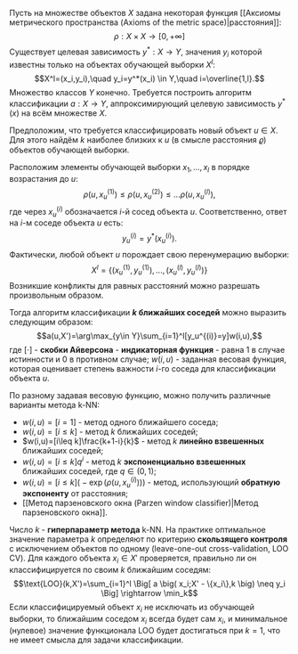 Пусть на множестве объектов $X$ задана некоторая функция [[Аксиомы метрического пространства (Axioms of the metric space)|расстояния]]:$$\rho: X \times X \rightarrow [0, +\infty]$$Существует целевая зависимость $y^*: X \rightarrow Y$, значения $y_i$ которой известны только на объектах обучающей выборки $X^l$:$$X^l=(x_i,y_i),\quad y_i=y^*(x_i) \in Y,\quad i=\overline{1,l}.$$Множество классов $Y$ конечно. Требуется построить алгоритм классификации $a: X \rightarrow Y$, аппроксимирующий целевую зависимость $y^*(x)$ на всём множестве $X$.

Предположим, что требуется классифицировать новый объект $u \in X$. Для этого найдём $k$ наиболее близких к $u$ (в смысле расстояния $\varrho$) объектов обучающей выборки.

Расположим элементы обучающей выборки $x_1,...,x_l$ в порядке возрастания до $u$:$$\rho(u,x_u^{(1)}) \leq \rho(u,x_u^{(2)}) \leq ... \rho(u,x_u^{(l)}),$$где через $x_u^{(i)}$ обозначается $i$-й сосед объекта $u$. Соответственно, ответ на $i$-м соседе объекта $u$ есть:$$y_u^{(i)} = y^*(x_u^{(i)}).$$Фактически, любой объект $u$ порождает свою перенумерацию выборки:$$X^l=\{ (x_u^{(1)},y_u^{(1)}),...,(x_u^{(l)},y_u^{(l)}) \}$$Возникшие конфликты для равных расстояний можно разрешать произвольным образом.

Тогда алгоритм классификации **$k$ ближайших соседей** можно выразить следующим образом:$$a(u,X')=\arg\max_{y\in Y}\sum_{i=1}^l[y_u^{(i)}=y]w(i,u),$$где $[\cdot]$ - **скобки Айверсона** - **индикаторная функция** - равна $1$ в случае истинности и $0$ в противном случае; $w(i,u)$ - заданная весовая функция, которая оценивает степень важности $i$-го соседа для классификации объекта $u$.

По разному задавая весовую функцию, можно получить различные варианты метода k-NN:
- $w(i,u)=[i=1]$ - метод одного ближайшего соседа;
- $w(i,u)=[i\leq k]$ - метод $k$ ближайших соседей;
- $w(i,u)=[i\leq k]\frac{k+1-i}{k}$ - метод $k$ **линейно взвешенных** ближайших соседей;
- $w(i,u)=[i\leq k]q^i$ - метод $k$ **экспоненциально взвешенных** ближайших соседей, где $q\in(0,1)$;
- $w(i,u)=[i\leq k] \Big(-\exp\big(\rho(u,x_u^{(i)})\big)\Big)$ - метод, использующий **обратную экспоненту** от расстояния;
- [[Метод парзеновского окна (Parzen window classifier)|Метод парзеновского окна]].

Число $k$ - **гиперпараметр метода** k-NN. На практике оптимальное значение параметра $k$ определяют по критерию **скользящего контроля** с исключением объектов по одному (leave-one-out cross-validation, LOO CV). Для каждого объекта $x_i \in X'$ проверяется, правильно ли он классифицируется по своим $k$ ближайшим соседям:$$\text{LOO}(k,X')=\sum_{i=1}^l \Big[ a \big( x_i;X' - \{x_i\},k \big) \neq y_i \Big] \rightarrow \min_k$$Если классифицируемый объект $x_i$ не исключать из обучающей выборки, то ближайшим соседом $x_i$ всегда будет сам $x_i$, и минимальное (нулевое) значение функционала $\text{LOO}$ будет достигаться при $k=1$, что не имеет смысла для задачи классификации.